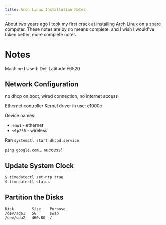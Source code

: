 ```yaml
---
title: Arch Linux Installation Notes
---
```


About two years ago I took my first crack at installing [Arch Linux](https://www.archlinux.org/) on a spare computer. These notes are by no means complete, and I wish I would've taken better, more complete notes.

# Notes

Machine I Used: Dell Latitude E6520

## Network Configuration

no dhcp on boot, wired connection, no internet access

Ethernet controller
Kernel driver in use: e1000e

Device names:
* `eno1` - ethernet
* `wlp250` - wireless

Ran `systemctl start dhcpd.service`

`ping google.com`... success!

## Update System Clock

```sh
$ timedatectl set-ntp true
$ timedatectl status
```

## Partition the Disks

```
Disk        Size    Purpose
/dev/sda1   5G      swap
/dev/sda2   460.8G  /
```

